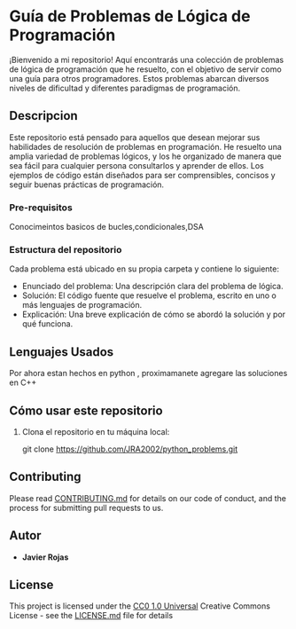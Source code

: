 # Guía de Problemas de Lógica de Programación

¡Bienvenido a mi repositorio! Aquí encontrarás una colección de problemas de lógica de programación que he resuelto, con el objetivo de servir como una guía para otros programadores. Estos problemas abarcan diversos niveles de dificultad y diferentes paradigmas de programación.


## Descripcion

Este repositorio está pensado para aquellos que desean mejorar sus habilidades de resolución de problemas en programación. He resuelto una amplia variedad de problemas lógicos, y los he organizado de manera que sea fácil para cualquier persona consultarlos y aprender de ellos. Los ejemplos de código están diseñados para ser comprensibles, concisos y seguir buenas prácticas de programación.

### Pre-requisitos

Conocimeintos basicos de bucles,condicionales,DSA 

### Estructura del repositorio

Cada problema está ubicado en su propia carpeta y contiene lo siguiente:

  - Enunciado del problema: Una descripción clara del problema de lógica.
  - Solución: El código fuente que resuelve el problema, escrito en uno o más lenguajes de programación.
  - Explicación: Una breve explicación de cómo se abordó la solución y por qué funciona.

## Lenguajes Usados

Por ahora estan hechos en python , proximamanete agregare las soluciones en C++

## Cómo usar este repositorio

1. Clona el repositorio en tu máquina local:

    git clone https://github.com/JRA2002/python_problems.git


## Contributing

Please read [CONTRIBUTING.md](CONTRIBUTING.md) for details on our code
of conduct, and the process for submitting pull requests to us.


## Autor

  - **Javier Rojas** 
   

## License

This project is licensed under the [CC0 1.0 Universal](LICENSE.md)
Creative Commons License - see the [LICENSE.md](LICENSE.md) file for
details









